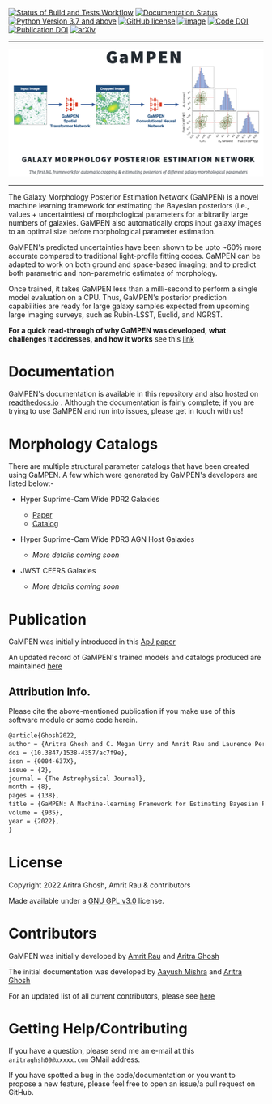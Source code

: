 [![Status of Build and Tests Workflow](https://github.com/aritraghsh09/GaMPEN/actions/workflows/main.yml/badge.svg)](https://github.com/aritraghsh09/GaMPEN/actions/workflows/main.yml)
[![Documentation Status](https://readthedocs.org/projects/gampen/badge/?version=latest)](https://gampen.readthedocs.io/en/latest/?badge=latest)
[![Python Version 3.7 and above](https://img.shields.io/badge/Python-3.7%2B-blue)](https://www.python.org/downloads/)
[![GitHub license](https://img.shields.io/github/license/aritraghsh09/GaMPEN)](https://github.com/aritraghsh09/GaMPEN/blob/master/LICENSE)
[![image](https://img.shields.io/badge/code%20style-black-000000.svg)](https://github.com/psf/black)
[![Code DOI](https://zenodo.org/badge/299731956.svg)](https://zenodo.org/badge/latestdoi/299731956)
[![Publication DOI](https://img.shields.io/badge/publication%20doi-10.3847%2F1538--4357%2Fac7f9e-blue)](https://doi.org/10.3847/1538-4357/ac7f9e)
[![arXiv](https://img.shields.io/badge/arXiv-2207.05107-blue)](https://arxiv.org/abs/2207.05107)

<hr>

![image](./intro_image.png)

<hr>

The Galaxy Morphology Posterior Estimation Network (GaMPEN) is a novel
machine learning framework for estimating the Bayesian posteriors (i.e.,
values + uncertainties) of morphological parameters for arbitrarily
large numbers of galaxies. GaMPEN also automatically crops input galaxy
images to an optimal size before morphological parameter estimation.

GaMPEN's predicted uncertainties have been shown to be upto ~60%
more accurate compared to traditional light-profile fitting codes. GaMPEN 
can be adapted to work on both ground and space-based imaging;
and to predict both parametric and non-parametric estimates of
morphology.

Once trained, it takes GaMPEN less than a milli-second to perform a
single model evaluation on a CPU. Thus, GaMPEN's posterior prediction
capabilities are ready for large galaxy samples expected from upcoming
large imaging surveys, such as Rubin-LSST, Euclid, and NGRST.

**For a quick read-through of why GaMPEN was developed, what challenges
it addresses, and how it works** see this
[link](http://gampen.ghosharitra.com/)

# Documentation

GaMPEN's documentation is available in this repository and also hosted 
on [readthedocs.io](https://gampen.readthedocs.io/) . Although the documentation
is fairly complete; if you are trying to use  GaMPEN and run into issues, 
please get in touch with us!

# Morphology Catalogs
There are multiple structural parameter catalogs that have been created using 
GaMPEN. A few which were generated by GaMPEN's developers are listed below:-

* Hyper Suprime-Cam Wide PDR2 Galaxies 
    * [Paper](https://doi.org/10.3847/1538-4357/acd546)
    * [Catalog](https://gampen.readthedocs.io/en/latest/Public_data.html#hsc-pdr2-galaxies)
        
* Hyper Suprime-Cam Wide PDR3 AGN Host Galaxies
    * *More details coming soon*

* JWST CEERS Galaxies 
    * *More details coming soon*


# Publication

GaMPEN was initially introduced in this [ApJ
paper](https://iopscience.iop.org/article/10.3847/1538-4357/ac7f9e)

An updated record of GaMPEN's trained models and catalogs produced are
maintained [here](http://gampen.ghosharitra.com/)

## Attribution Info.
Please cite the above-mentioned publication if you make use of this software
module or some code herein.

``` tex
@article{Ghosh2022,
author = {Aritra Ghosh and C. Megan Urry and Amrit Rau and Laurence Perreault-Levasseur and Miles Cranmer and Kevin Schawinski and Dominic Stark and Chuan Tian and Ryan Ofman and Tonima Tasnim Ananna and Connor Auge and Nico Cappelluti and David B. Sanders and Ezequiel Treister},
doi = {10.3847/1538-4357/ac7f9e},
issn = {0004-637X},
issue = {2},
journal = {The Astrophysical Journal},
month = {8},
pages = {138},
title = {GaMPEN: A Machine-learning Framework for Estimating Bayesian Posteriors of Galaxy Morphological Parameters},
volume = {935},
year = {2022},
}
```

# License

Copyright 2022 Aritra Ghosh, Amrit Rau & contributors

Made available under a [GNU GPL
v3.0](https://github.com/aritraghsh09/GaMPEN/blob/master/LICENSE)
license.

# Contributors

GaMPEN was initially developed by [Amrit Rau](https://amritrau.xyz/) and
[Aritra Ghosh](http://www.ghosharitra.com/)

The initial documentation was developed by [Aayush
Mishra](https://github.com/aayush2505) and [Aritra
Ghosh](http://www.ghosharitra.com/)

For an updated list of all current contributors, please see
[here](https://github.com/aritraghsh09/GaMPEN/graphs/contributors)

# Getting Help/Contributing

If you have a question, please send me an e-mail at this
`aritraghsh09@xxxxx.com` GMail address.

If you have spotted a bug in the code/documentation or you want to
propose a new feature, please feel free to open an issue/a pull request
on GitHub.
